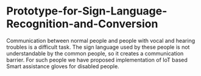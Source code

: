 # Prototype-for-Sign-Language-Recognition-and-Conversion
Communication between normal people and people with vocal and  hearing troubles is a difficult task. The sign language used by these  people is not understandable by the common people, so it creates a  communication barrier. For such people we have proposed  implementation of IoT based Smart assistance gloves for disabled  people. 
